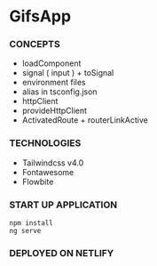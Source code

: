 # GifsApp

### CONCEPTS
* loadComponent
* signal ( input ) + toSignal
* environment files
* alias in tsconfig.json
* httpClient
* provideHttpClient
* ActivatedRoute + routerLinkActive

### TECHNOLOGIES
* Tailwindcss v4.0
* Fontawesome
* Flowbite

### START UP APPLICATION
```
npm install
ng serve
```

### DEPLOYED ON NETLIFY
